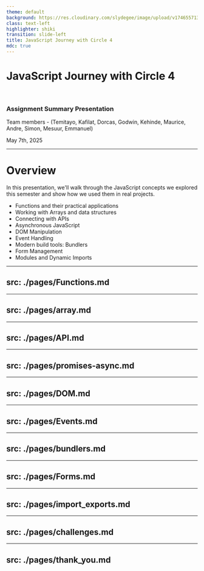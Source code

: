 ```yaml
---
theme: default
background: https://res.cloudinary.com/slydegee/image/upload/v1746557133/bg_ogigor.jpg
class: text-left
highlighter: shiki
transition: slide-left
title: JavaScript Journey with Circle 4
mdc: true
---
```


# JavaScript Journey with Circle 4
<br/>

### Assignment Summary Presentation
Team members - (Temitayo, Kafilat, ⁠Dorcas, Godwin, Kehinde, Maurice, Andre, Simon, Mesuur, Emmanuel)
<br/>

May 7th, 2025

---

# Overview

In this presentation, we'll walk through the JavaScript concepts we explored this semester and show how we used them in real projects.

<v-clicks>

- Functions and their practical applications
- Working with Arrays and data structures
- Connecting with APIs
- Asynchronous JavaScript
- DOM Manipulation
- Event Handling
- Modern build tools: Bundlers
- Form Management
- Modules and Dynamic Imports

</v-clicks>

---
src: ./pages/Functions.md
---

---
src: ./pages/array.md
---

---
src: ./pages/API.md
---


---
src: ./pages/promises-async.md
---

---
src: ./pages/DOM.md
---

---
src: ./pages/Events.md
---

---
src: ./pages/bundlers.md
---

---
src: ./pages/Forms.md
---

---
src: ./pages/import_exports.md
---

---
src: ./pages/challenges.md
---

---
src: ./pages/thank_you.md
---